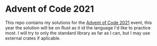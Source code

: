 # Advent of Code 2021

This repo contains my solutions for the [Advent of Code 2021](https://adventofcode.com/2021) event, this year the solution will be on Rust  as it id the language I'd like to practice most.
I will try to only the standard library as far as I can, but I may use external crates if aplicable.
